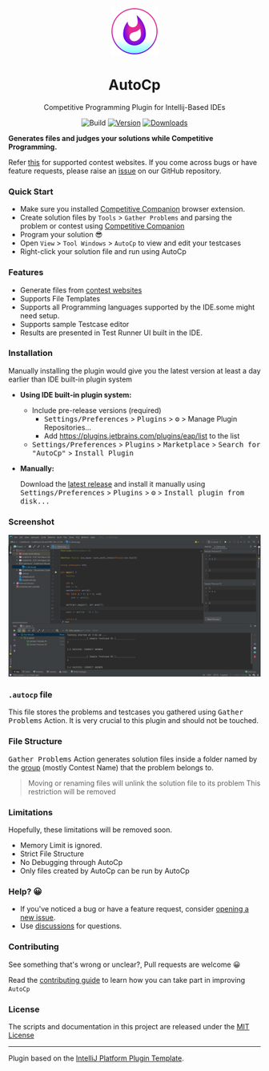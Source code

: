 <!--suppress HtmlDeprecatedAttribute -->
<div  align="center">

![plugin Icon](src/main/resources/META-INF/pluginIcon.svg)

# AutoCp

Competitive Programming Plugin for Intellij-Based IDEs

![Build](https://github.com/Pushpavel/autoCP/workflows/Build/badge.svg)
[![Version](https://img.shields.io/jetbrains/plugin/v/17061.svg)](https://plugins.jetbrains.com/plugin/17061-autocp)
[![Downloads](https://img.shields.io/jetbrains/plugin/d/17061.svg)](https://plugins.jetbrains.com/plugin/17061-autocp)

</div>


<!-- Plugin description -->
__Generates files and judges your solutions while Competitive Programming.__

Refer [this](https://github.com/jmerle/competitive-companion#supported-websites) for supported contest websites. If you
come across bugs or have feature requests, please raise an [issue](https://github.com/Pushpavel/AutoCp/issues/new) on
our GitHub repository.

### Quick Start

- Make sure you installed [Competitive Companion](https://github.com/jmerle/competitive-companion) browser extension.
- Create solution files by ```Tools``` > ```Gather Problems``` and parsing the problem or contest
  using [Competitive Companion](https://github.com/jmerle/competitive-companion)
- Program your solution 😎
- Open ```View``` > ```Tool Windows``` > ```AutoCp``` to view and edit your testcases
- Right-click your solution file and run using AutoCp ️

### Features

- Generate files from [contest websites](https://github.com/jmerle/competitive-companion#supported-websites)
- Supports File Templates
- Supports all Programming languages supported by the IDE.some might need setup.
- Supports sample Testcase editor
- Results are presented in Test Runner UI built in the IDE.

<!-- Plugin description end -->

### Installation

Manually installing the plugin would give you the latest version at least a day earlier than IDE built-in plugin system

- __Using IDE built-in plugin system:__

    - Include pre-release versions (required)
        - <kbd>Settings/Preferences</kbd> > <kbd>Plugins</kbd> > <kbd>⚙️</kbd> > Manage Plugin Repositories...
        - Add <https://plugins.jetbrains.com/plugins/eap/list> to the list
    - <kbd>Settings/Preferences</kbd> > <kbd>Plugins</kbd> > <kbd>Marketplace</kbd> > <kbd>Search for "AutoCp"</kbd> >
      <kbd>Install Plugin</kbd>


- __Manually:__

  Download the [latest release](https://github.com/Pushpavel/autoCP/releases/latest) and install it manually using
  <kbd>Settings/Preferences</kbd> > <kbd>Plugins</kbd> > <kbd>⚙️</kbd> > <kbd>Install plugin from disk...</kbd>

### Screenshot

![CLION Screenshot](Screenshot.png)

### ```.autocp``` file

This file stores the problems and testcases you gathered using <kbd>Gather Problems</kbd> Action. It is very crucial to
this plugin and should not be touched.

### File Structure

<kbd>Gather Problems</kbd> Action generates solution files inside a folder named by
the [group](https://github.com/jmerle/competitive-companion#explanation) (mostly Contest Name) that the problem belongs
to.

> Moving or renaming files will unlink the solution file to its problem
> This restriction will be removed

### Limitations

Hopefully, these limitations will be removed soon.

- Memory Limit is ignored.
- Strict File Structure
- No Debugging through AutoCp
- Only files created by AutoCp can be run by AutoCp

### Help? 😀

- If you've noticed a bug or have a feature request,
  consider [opening a new issue](https://github.com/Pushpavel/AutoCp/issues/new).
- Use [discussions](https://github.com/Pushpavel/AutoCp/discussions) for questions.

### Contributing

See something that's wrong or unclear?, Pull requests are welcome 😀

Read the [contributing guide](CONTRIBUTING.md) to learn how you can take part in improving ```AutoCp```

### License

The scripts and documentation in this project are released under the [MIT License](LICENSE)

---
Plugin based on the [IntelliJ Platform Plugin Template][template].

[template]: https://github.com/JetBrains/intellij-platform-plugin-template
